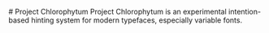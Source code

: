 #   P r o j e c t   C h l o r o p h y t u m 
 
 P r o j e c t   C h l o r o p h y t u m   i s   a n   e x p e r i m e n t a l   i n t e n t i o n - b a s e d   h i n t i n g   s y s t e m   f o r   m o d e r n   t y p e f a c e s ,   e s p e c i a l l y   v a r i a b l e   f o n t s . 